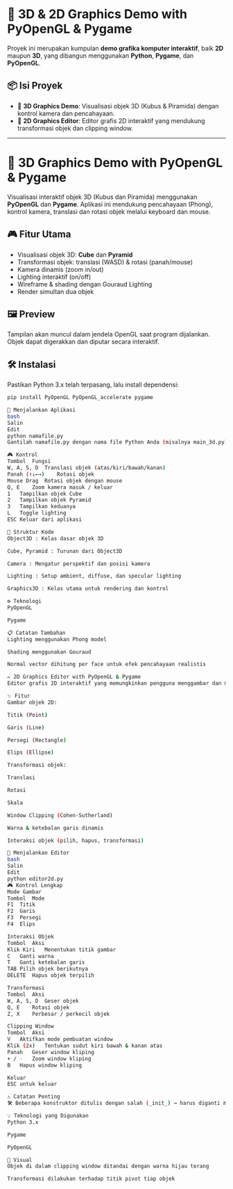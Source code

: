 # 🧩 3D & 2D Graphics Demo with PyOpenGL & Pygame

Proyek ini merupakan kumpulan **demo grafika komputer interaktif**, baik **2D** maupun **3D**, yang dibangun menggunakan **Python**, **Pygame**, dan **PyOpenGL**.

## 📦 Isi Proyek

- 🔷 **3D Graphics Demo**: Visualisasi objek 3D (Kubus & Piramida) dengan kontrol kamera dan pencahayaan.
- 🔶 **2D Graphics Editor**: Editor grafis 2D interaktif yang mendukung transformasi objek dan clipping window.

---

# 🎲 3D Graphics Demo with PyOpenGL & Pygame

Visualisasi interaktif objek 3D (Kubus dan Piramida) menggunakan **PyOpenGL** dan **Pygame**. Aplikasi ini mendukung pencahayaan (Phong), kontrol kamera, translasi dan rotasi objek melalui keyboard dan mouse.

## 🎮 Fitur Utama

- Visualisasi objek 3D: **Cube** dan **Pyramid**
- Transformasi objek: translasi (WASD) & rotasi (panah/mouse)
- Kamera dinamis (zoom in/out)
- Lighting interaktif (on/off)
- Wireframe & shading dengan Gouraud Lighting
- Render simultan dua objek

## 🖼️ Preview

Tampilan akan muncul dalam jendela OpenGL saat program dijalankan. Objek dapat digerakkan dan diputar secara interaktif.

## 🛠️ Instalasi

Pastikan Python 3.x telah terpasang, lalu install dependensi:

```bash
pip install PyOpenGL PyOpenGL_accelerate pygame

🚀 Menjalankan Aplikasi
bash
Salin
Edit
python namafile.py
Gantilah namafile.py dengan nama file Python Anda (misalnya main_3d.py).

🎮 Kontrol
Tombol	Fungsi
W, A, S, D	Translasi objek (atas/kiri/bawah/kanan)
Panah (↑↓←→)	Rotasi objek
Mouse Drag	Rotasi objek dengan mouse
Q, E	Zoom kamera masuk / keluar
1	Tampilkan objek Cube
2	Tampilkan objek Pyramid
3	Tampilkan keduanya
L	Toggle lighting
ESC	Keluar dari aplikasi

🧱 Struktur Kode
Object3D : Kelas dasar objek 3D

Cube, Pyramid : Turunan dari Object3D

Camera : Mengatur perspektif dan posisi kamera

Lighting : Setup ambient, diffuse, dan specular lighting

Graphics3D : Kelas utama untuk rendering dan kontrol

⚙️ Teknologi
PyOpenGL

Pygame

📋 Catatan Tambahan
Lighting menggunakan Phong model

Shading menggunakan Gouraud

Normal vector dihitung per face untuk efek pencahayaan realistis

✏️ 2D Graphics Editor with PyOpenGL & Pygame
Editor grafis 2D interaktif yang memungkinkan pengguna menggambar dan memanipulasi objek-objek 2D menggunakan OpenGL.

✨ Fitur
Gambar objek 2D:

Titik (Point)

Garis (Line)

Persegi (Rectangle)

Elips (Ellipse)

Transformasi objek:

Translasi

Rotasi

Skala

Window Clipping (Cohen-Sutherland)

Warna & ketebalan garis dinamis

Interaksi objek (pilih, hapus, transformasi)

🚀 Menjalankan Editor
bash
Salin
Edit
python editor2d.py
🎮 Kontrol Lengkap
Mode Gambar
Tombol	Mode
F1	Titik
F2	Garis
F3	Persegi
F4	Elips

Interaksi Objek
Tombol	Aksi
Klik Kiri	Menentukan titik gambar
C	Ganti warna
T	Ganti ketebalan garis
TAB	Pilih objek berikutnya
DELETE	Hapus objek terpilih

Transformasi
Tombol	Aksi
W, A, S, D	Geser objek
Q, E	Rotasi objek
Z, X	Perbesar / perkecil objek

Clipping Window
Tombol	Aksi
V	Aktifkan mode pembuatan window
Klik (2x)	Tentukan sudut kiri bawah & kanan atas
Panah	Geser window kliping
+ / -	Zoom window kliping
B	Hapus window kliping

Keluar
ESC untuk keluar

⚠️ Catatan Penting
🛠 Beberapa konstruktor ditulis dengan salah (_init_) → harus diganti menjadi __init__ agar aplikasi berjalan normal!

💡 Teknologi yang Digunakan
Python 3.x

Pygame

PyOpenGL

🧪 Visual
Objek di dalam clipping window ditandai dengan warna hijau terang

Transformasi dilakukan terhadap titik pivot tiap objek
